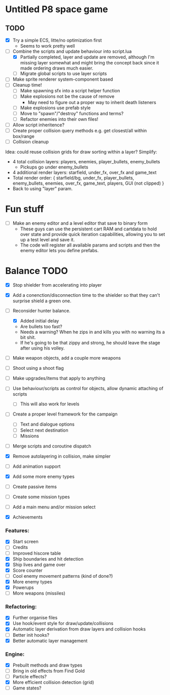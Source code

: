 # Untitled P8 space game

## TODO
- [x] Try a simple ECS, litte/no optimization first
  - Seems to work pretty well
- [ ] Combine the scripts and update behaviour into script.lua
  - [x] Partially completed, layer and update are removed, although I'm missing layer somewhat and might bring the concept back since it made ordering draws much easier.
  - [ ] Migrate global scripts to use layer scripts
- [ ] Make sprite renderer system-component based
- [ ] Cleanup time!
  - [ ] Make spawning sfx into a script helper function
  - [ ] Make explosions not be the cause of remove
    - May need to figure out a proper way to inherit death listeners
  - [ ] Make explosions use prefab style
  - [ ] Move to "spawn"/"destroy" functions and terms?
  - [ ] Refactor enemies into their own files!
- [ ] Allow script inheritence?
- [ ] Create proper collision query methods e.g. get closest/all within box/range
- [ ] Collision cleanup

Idea: could reuse collision grids for draw sorting within a layer?
Simplify:
- 4 total collision layers: players, enemies, player_bullets, enemy_bullets
  - Pickups go under enemy_bullets
- 4 additional render layers: starfield, under_fx, over_fx and game_text
- Total render order:
    {
        starfield/bg,
        under_fx,
        player_bullets,
        enemy_bullets,
        enemies,
        over_fx,
        game_text,
        players,
        GUI (not clipped)
    }
- Back to using "layer" param.

# Fun stuff
- [ ] Make an enemy editor and a level editor that save to binary form
  - These guys can use the persistent cart RAM and cartdata to hold over state and provide quick iteration capabilities, allowing you to set up a test level and save it.
  - The code will register all available params and scripts and then the enemy editor lets you define prefabs.

# Balance TODO
- [x] Stop shielder from accelerating into player
- [x] Add a conenction/disconnection time to the shielder so that they can't surprise shield a green one.
- [ ] Reconsider hunter balance.
  - [x] Added initial delay
  - Are bullets too fast?
  - Needs a warning? When he zips in and kills you with no warning its a bit shit.
  - If he's going to be that zippy and strong, he should leave the stage after using his volley.

- [ ] Make weapon objects, add a couple more weapons
- [ ] Shoot using a shoot flag
- [ ] Make upgrades/items that apply to anything
- [ ] Use behaviour/scripts as control for objects, allow dynamic attaching of scripts
  - [ ] This will also work for levels
- [ ] Create a proper level framework for the campaign
  - [ ] Text and dialogue options
  - [ ] Select next destination
  - [ ] Missions
- [ ] Merge scripts and coroutine dispatch
- [x] Remove autolayering in collision, make simpler
- [ ] Add animation support
- [x] Add some more enemy types
- [ ] Create passive items
- [ ] Create some mission types
- [ ] Add a main menu and/or mission select
- [x] Achievements

### Features:
- [x] Start screen
- [ ] Credits
- [ ] Improved hiscore table
- [x] Ship boundaries and hit detection
- [x] Ship lives and game over
- [x] Score counter
- [ ] Cool enemy movement patterns (kind of done?)
- [x] More enemy types
- [x] Powerups
- [ ] More weapons (missiles)

### Refactoring:
- [x] Further organise files
- [x] Use hook/event style for draw/update/collisions
- [x] Automatic layer derivation from draw layers and collision hooks
- [ ] Better init hooks?
- [x] Better automatic layer management

### Engine:
- [x] Prebuilt methods and draw types
- [ ] Bring in old effects from Find Gold
- [ ] Particle effects?
- [x] More efficient collision detection (grid)
- [ ] Game states?